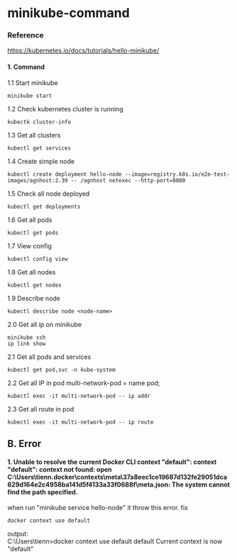 # minikube-command
### Reference
https://kubernetes.io/docs/tutorials/hello-minikube/
#### 1. Command
1.1 Start minikube
```
minikube start
```
1.2 Check kubernetes cluster is running
```
kubectk cluster-info
```
1.3 Get all clusters
```
kubectl get services
```
1.4 Create simple node
```
kubectl create deployment hello-node --image=registry.k8s.io/e2e-test-images/agnhost:2.39 -- /agnhost netexec --http-port=8080
```
1.5 Check all node deployed
```
kubectl get deployments
```
1.6 Get all pods
```
kubectl get pods
```
1.7 View config
```
kubectl config view
```
1.8 Get all nodes
```
kubectl get nodes
```
1.9 Describe node
```
kubectl describe node <node-name>
```
2.0 Get all ip on minikube
```
minikube ssh
ip link show
```
2.1 Get all pods and services
```
kubectl get pod,svc -n kube-system
```
2.2 Get all IP in pod
multi-network-pod = name pod;
```
kubectl exec -it multi-network-pod -- ip addr
```
2.3 Get all route in pod
```
kubectl exec -it multi-network-pod -- ip route
```
## B. Error
#### 1. Unable to resolve the current Docker CLI context "default": context "default": context not found: open C:\Users\tienn\.docker\contexts\meta\37a8eec1ce19687d132fe29051dca629d164e2c4958ba141d5f4133a33f0688f\meta.json: The system cannot find the path specified.

when run "minikube service hello-node" it throw this error.
fix
```
docker context use default
```
output:  
C:\Users\tienn>docker context use default
default
Current context is now "default"
